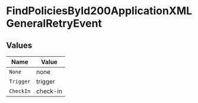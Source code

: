 # FindPoliciesById200ApplicationXMLGeneralRetryEvent


## Values

| Name      | Value     |
| --------- | --------- |
| `None`    | none      |
| `Trigger` | trigger   |
| `CheckIn` | check-in  |